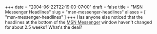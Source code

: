 +++
date = "2004-06-22T22:19:00-07:00"
draft = false
title = "MSN Messenger Headlines"
slug = "msn-messenger-headlines"
aliases = [
	"msn-messenger-headlines"
]
+++
Has anyone else noticed that the headlines at the bottom of the <A href="http://messenger.msn.com/" target=_blank>MSN Messenger</A> window haven't changed for about 2.5 weeks? What's the deal?